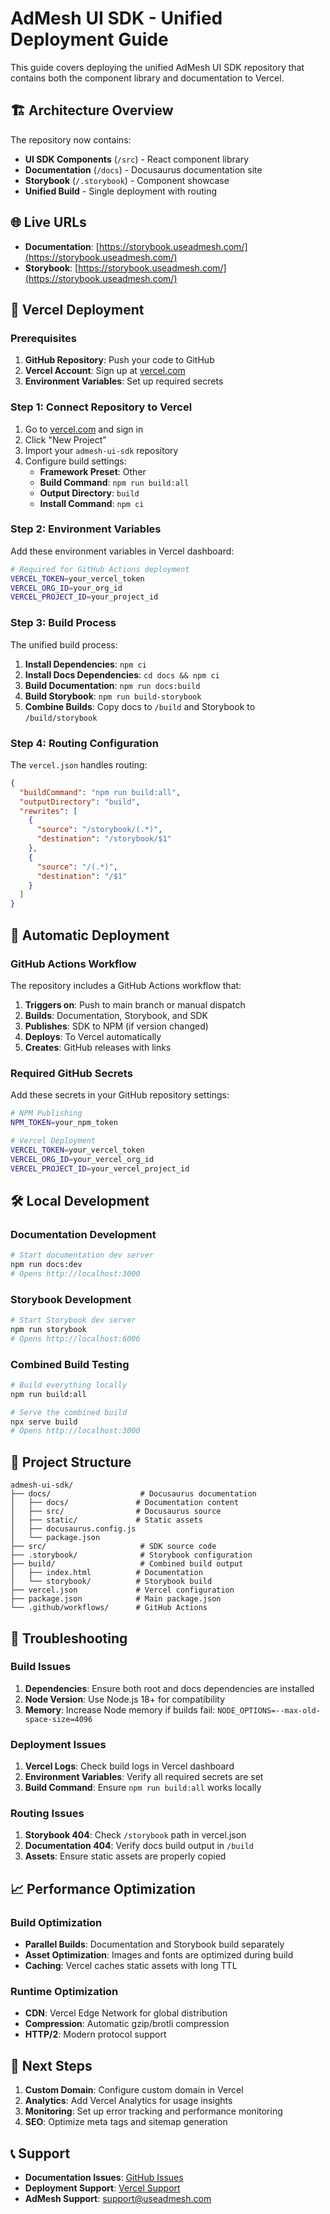 # AdMesh UI SDK - Unified Deployment Guide

This guide covers deploying the unified AdMesh UI SDK repository that contains both the component library and documentation to Vercel.

## 🏗️ Architecture Overview

The repository now contains:
- **UI SDK Components** (`/src`) - React component library
- **Documentation** (`/docs`) - Docusaurus documentation site
- **Storybook** (`/.storybook`) - Component showcase
- **Unified Build** - Single deployment with routing

## 🌐 Live URLs

- **Documentation**: [https://storybook.useadmesh.com/](https://storybook.useadmesh.com/)
- **Storybook**: [https://storybook.useadmesh.com/](https://storybook.useadmesh.com/)

## 🚀 Vercel Deployment

### Prerequisites

1. **GitHub Repository**: Push your code to GitHub
2. **Vercel Account**: Sign up at [vercel.com](https://vercel.com)
3. **Environment Variables**: Set up required secrets

### Step 1: Connect Repository to Vercel

1. Go to [vercel.com](https://vercel.com) and sign in
2. Click "New Project"
3. Import your `admesh-ui-sdk` repository
4. Configure build settings:
   - **Framework Preset**: Other
   - **Build Command**: `npm run build:all`
   - **Output Directory**: `build`
   - **Install Command**: `npm ci`

### Step 2: Environment Variables

Add these environment variables in Vercel dashboard:

```bash
# Required for GitHub Actions deployment
VERCEL_TOKEN=your_vercel_token
VERCEL_ORG_ID=your_org_id
VERCEL_PROJECT_ID=your_project_id
```

### Step 3: Build Process

The unified build process:

1. **Install Dependencies**: `npm ci`
2. **Install Docs Dependencies**: `cd docs && npm ci`
3. **Build Documentation**: `npm run docs:build`
4. **Build Storybook**: `npm run build-storybook`
5. **Combine Builds**: Copy docs to `/build` and Storybook to `/build/storybook`

### Step 4: Routing Configuration

The `vercel.json` handles routing:

```json
{
  "buildCommand": "npm run build:all",
  "outputDirectory": "build",
  "rewrites": [
    {
      "source": "/storybook/(.*)",
      "destination": "/storybook/$1"
    },
    {
      "source": "/(.*)",
      "destination": "/$1"
    }
  ]
}
```

## 🔄 Automatic Deployment

### GitHub Actions Workflow

The repository includes a GitHub Actions workflow that:

1. **Triggers on**: Push to main branch or manual dispatch
2. **Builds**: Documentation, Storybook, and SDK
3. **Publishes**: SDK to NPM (if version changed)
4. **Deploys**: To Vercel automatically
5. **Creates**: GitHub releases with links

### Required GitHub Secrets

Add these secrets in your GitHub repository settings:

```bash
# NPM Publishing
NPM_TOKEN=your_npm_token

# Vercel Deployment
VERCEL_TOKEN=your_vercel_token
VERCEL_ORG_ID=your_vercel_org_id
VERCEL_PROJECT_ID=your_vercel_project_id
```

## 🛠️ Local Development

### Documentation Development

```bash
# Start documentation dev server
npm run docs:dev
# Opens http://localhost:3000
```

### Storybook Development

```bash
# Start Storybook dev server
npm run storybook
# Opens http://localhost:6006
```

### Combined Build Testing

```bash
# Build everything locally
npm run build:all

# Serve the combined build
npx serve build
# Opens http://localhost:3000
```

## 📁 Project Structure

```
admesh-ui-sdk/
├── docs/                    # Docusaurus documentation
│   ├── docs/               # Documentation content
│   ├── src/                # Docusaurus source
│   ├── static/             # Static assets
│   ├── docusaurus.config.js
│   └── package.json
├── src/                     # SDK source code
├── .storybook/              # Storybook configuration
├── build/                   # Combined build output
│   ├── index.html          # Documentation
│   └── storybook/          # Storybook build
├── vercel.json             # Vercel configuration
├── package.json            # Main package.json
└── .github/workflows/      # GitHub Actions
```

## 🔧 Troubleshooting

### Build Issues

1. **Dependencies**: Ensure both root and docs dependencies are installed
2. **Node Version**: Use Node.js 18+ for compatibility
3. **Memory**: Increase Node memory if builds fail: `NODE_OPTIONS=--max-old-space-size=4096`

### Deployment Issues

1. **Vercel Logs**: Check build logs in Vercel dashboard
2. **Environment Variables**: Verify all required secrets are set
3. **Build Command**: Ensure `npm run build:all` works locally

### Routing Issues

1. **Storybook 404**: Check `/storybook` path in vercel.json
2. **Documentation 404**: Verify docs build output in `/build`
3. **Assets**: Ensure static assets are properly copied

## 📈 Performance Optimization

### Build Optimization

- **Parallel Builds**: Documentation and Storybook build separately
- **Asset Optimization**: Images and fonts are optimized during build
- **Caching**: Vercel caches static assets with long TTL

### Runtime Optimization

- **CDN**: Vercel Edge Network for global distribution
- **Compression**: Automatic gzip/brotli compression
- **HTTP/2**: Modern protocol support

## 🎯 Next Steps

1. **Custom Domain**: Configure custom domain in Vercel
2. **Analytics**: Add Vercel Analytics for usage insights
3. **Monitoring**: Set up error tracking and performance monitoring
4. **SEO**: Optimize meta tags and sitemap generation

## 📞 Support

- **Documentation Issues**: [GitHub Issues](https://github.com/GouniManikumar12/admesh-ui-sdk/issues)
- **Deployment Support**: [Vercel Support](https://vercel.com/support)
- **AdMesh Support**: [support@useadmesh.com](mailto:support@useadmesh.com)
